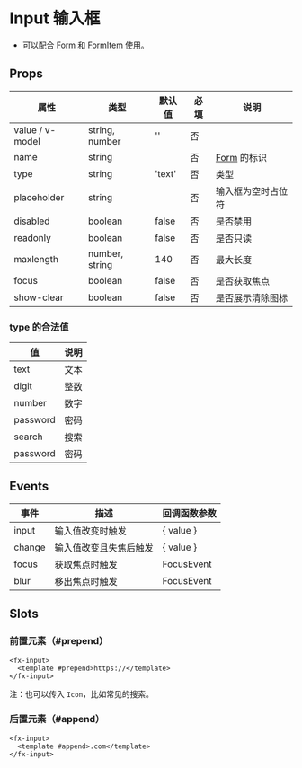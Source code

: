 # Input 输入框

- 可以配合 [Form](./Form.md) 和 [FormItem](./Form.md#formitem-表单项)  使用。

## Props

| 属性            | 类型           | 默认值 | 必填 | 说明                     |
| --------------- | -------------- | ------ | ---- | ------------------------ |
| value / v-model | string, number | ''     | 否   |
| name            | string         |        | 否   | [Form](./Form.md) 的标识 |
| type            | string         | 'text' | 否   | 类型                     |
| placeholder     | string         |        | 否   | 输入框为空时占位符       |
| disabled        | boolean        | false  | 否   | 是否禁用                 |
| readonly        | boolean        | false  | 否   | 是否只读                 |
| maxlength       | number, string | 140    | 否   | 最大长度                 |
| focus           | boolean        | false  | 否   | 是否获取焦点             |
| show-clear      | boolean        | false  | 否   | 是否展示清除图标         |

### type 的合法值

| 值       | 说明 |
| -------- | ---- |
| text     | 文本 |
| digit    | 整数 |
| number   | 数字 |
| password | 密码 |
| search   | 搜索 |
| password | 密码 |

## Events

| 事件   | 描述                   | 回调函数参数 |
| ------ | ---------------------- | ------------ |
| input  | 输入值改变时触发       | { value }    |
| change | 输入值改变且失焦后触发 | { value }    |
| focus  | 获取焦点时触发         | FocusEvent   |
| blur   | 移出焦点时触发         | FocusEvent   |

## Slots

### 前置元素（#prepend）

```
<fx-input>
  <template #prepend>https://</template>
</fx-input>
```

注：也可以传入 `Icon`，比如常见的搜索。

### 后置元素（#append）

```
<fx-input>
  <template #append>.com</template>
</fx-input>
```
